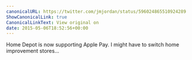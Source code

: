 ```yaml
---
canonicalURL: https://twitter.com/jmjordan/status/596024865510924289
ShowCanonicalLink: true
CanonicalLinkText: View original on
date: 2015-05-06T18:52:56+00:00
---
```

Home Depot is now supporting Apple Pay. I might have to switch home improvement stores...